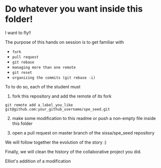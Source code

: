 # Do whatever you want inside this folder!

I want to fly!!



The purpose of this hands on session is to get familiar with


- `fork`
- `pull request`
- `git rebase`
- `managing more than one remote`
- `git reset`
- `organizing the commits (git rebase -i)`

To to do so, each of the student must

1. fork this repository and add the remote of its fork

```
git remote add a_label_you_like git@github.com:your_github_username/spe_seed.git
```

2.  make some modification to this readme or push a non-empty file
inside this folder

3. open a pull request on master branch of the sissa/spe_seed repository

We will follow together the evolution of the story :)

Finally, we will clean the history of the collaborative project you did.

Elliot's addition of a modification
